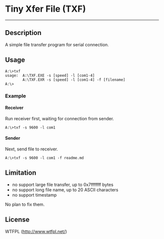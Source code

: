 # Tiny Xfer File (TXF)

---
## Description

A simple file transfer program for serial connection.


## Usage

```
A:\>txf
usage:  A:\TXF.EXE -s [speed] -l [com1-4]
        A:\TXF.EXR -s [speed] -l [com1-4] -f [filename]
A:\>
```


### Example

#### Receiver

Run receiver first, waiting for connection from sender.

```
A:\>txf -s 9600 -l com1
```

#### Sender

Next, send file to receiver.

```
A:\>txf -s 9600 -l com1 -f readme.md
```

## Limitation

- no support large file transfer, up to 0x7fffffff bytes
- no support long file name, up to 20 ASCII characters
- no support timestamp

No plan to fix them.

## License

WTFPL (http://www.wtfpl.net/)
